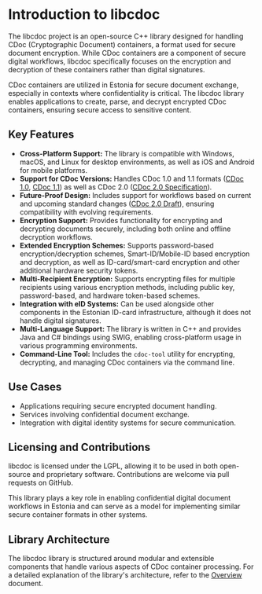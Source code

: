 # Introduction to libcdoc

The libcdoc project is an open-source C++ library designed for handling CDoc (Cryptographic Document) containers, a format used for secure document encryption. While CDoc containers are a component of secure digital workflows, libcdoc specifically focuses on the encryption and decryption of these containers rather than digital signatures.

CDoc containers are utilized in Estonia for secure document exchange, especially in contexts where confidentiality is critical. The libcdoc library enables applications to create, parse, and decrypt encrypted CDoc containers, ensuring secure access to sensitive content.

## Key Features

- **Cross-Platform Support:** The library is compatible with Windows, macOS, and Linux for desktop environments, as well as iOS and Android for mobile platforms.
- **Support for CDoc Versions:** Handles CDoc 1.0 and 1.1 formats ([CDoc 1.0](https://www.id.ee/wp-content/uploads/2020/02/SK-CDOC-1.0-20120625_EN.pdf), [CDoc 1.1](https://www.ria.ee/sites/default/files/content-editors/EID/cdoc.pdf)) as well as CDoc 2.0 ([CDoc 2.0 Specification](https://open-eid.github.io/CDOC2/1.1/)).
- **Future-Proof Design:** Includes support for workflows based on current and upcoming standard changes ([CDoc 2.0 Draft](https://open-eid.github.io/CDOC2/2.0-Draft/)), ensuring compatibility with evolving requirements.
- **Encryption Support:** Provides functionality for encrypting and decrypting documents securely, including both online and offline decryption workflows.
- **Extended Encryption Schemes:** Supports password-based encryption/decryption schemes, Smart-ID/Mobile-ID based encryption and decryption, as well as ID-card/smart-card encryption and other additional hardware security tokens.
- **Multi-Recipient Encryption:** Supports encrypting files for multiple recipients using various encryption methods, including public key, password-based, and hardware token-based schemes.
- **Integration with eID Systems:** Can be used alongside other components in the Estonian ID-card infrastructure, although it does not handle digital signatures.
- **Multi-Language Support:** The library is written in C++ and provides Java and C# bindings using SWIG, enabling cross-platform usage in various programming environments.
- **Command-Line Tool:** Includes the `cdoc-tool` utility for encrypting, decrypting, and managing CDoc containers via the command line.

## Use Cases

- Applications requiring secure encrypted document handling.
- Services involving confidential document exchange.
- Integration with digital identity systems for secure communication.

## Licensing and Contributions

libcdoc is licensed under the LGPL, allowing it to be used in both open-source and proprietary software. Contributions are welcome via pull requests on GitHub.

This library plays a key role in enabling confidential digital document workflows in Estonia and can serve as a model for implementing similar secure container formats in other systems.

## Library Architecture

The libcdoc library is structured around modular and extensible components that handle various aspects of CDoc container processing. For a detailed explanation of the library's architecture, refer to the [Overview](overview.md) document.

